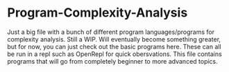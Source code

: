 # Program-Complexity-Analysis
Just a big file with a bunch of different program languages/programs for complexity analysis. Still a WIP.
Will eventually become something greater, but for now, you can just check out the basic programs here. These can all be run in a repl such as OpenRepl for quick obersvations.
This file contains programs that will go from completely beginner to more advanced topics.
